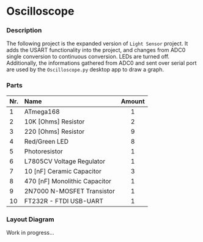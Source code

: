 # Oscilloscope


### Description

The following project is the expanded version of `Light Sensor` project.
It adds the USART functionality into the project, and changes from ADC0 
single conversion to continuous conversion. LEDs are turned off.
Additionally, the informations gathered from ADC0 and sent over serial port
are used by the `Oscilloscope.py` desktop app to draw a graph.


### Parts

| Nr.  |              Name             |  Amount  |
|:-----|:------------------------------|:--------:|
| 1    | ATmega168                     |    1     |
| 2    | 10K [Ohms] Resistor           |    2     |
| 3    | 220 [Ohms] Resistor           |    9     |
| 4    | Red/Green LED                 |    8     |
| 5    | Photoresistor                 |    1     |
| 6    | L7805CV Voltage Regulator     |    1     |
| 7    | 10 [nF] Ceramic Capacitor     |    3     |
| 8    | 470 [nF] Monolithic Capacitor |    1     |
| 9    | 2N7000 N-MOSFET Transistor    |    1     |
| 10   | FT232R - FTDI USB-UART        |    1     |


### Layout Diagram

Work in progress...
